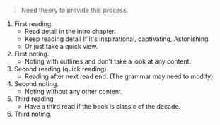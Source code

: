 > Need theory to provide this process.

1. First reading.
	- Read detail in the intro chapter.
	- Keep reading detail If it's inspirational, captivating, Astonishing.
	- Or just take a quick view.
2. First noting.
	- Noting with outlines and don't take a look at any content. 
3. Second reading (quick reading).
	- Reading after next read end. (The grammar may need to modify)
4. Second noting.
	- Noting without any other content.
5. Third reading
	- Have a third read if the book is classic of the decade.
6. Third noting.